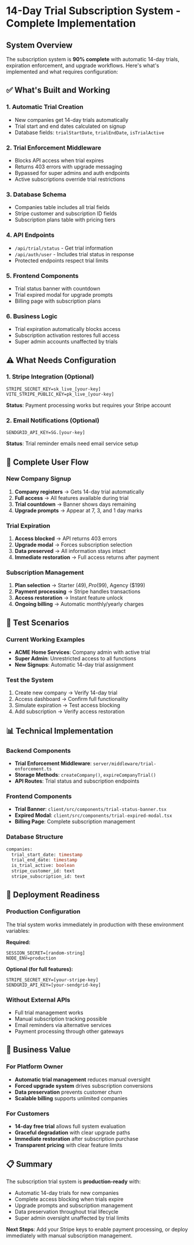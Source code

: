 # 14-Day Trial Subscription System - Complete Implementation

## System Overview

The subscription system is **90% complete** with automatic 14-day trials, expiration enforcement, and upgrade workflows. Here's what's implemented and what requires configuration:

## ✅ What's Built and Working

### 1. **Automatic Trial Creation**
- New companies get 14-day trials automatically
- Trial start and end dates calculated on signup
- Database fields: `trialStartDate`, `trialEndDate`, `isTrialActive`

### 2. **Trial Enforcement Middleware** 
- Blocks API access when trial expires
- Returns 403 errors with upgrade messaging
- Bypassed for super admins and auth endpoints
- Active subscriptions override trial restrictions

### 3. **Database Schema**
- Companies table includes all trial fields
- Stripe customer and subscription ID fields
- Subscription plans table with pricing tiers

### 4. **API Endpoints**
- `/api/trial/status` - Get trial information
- `/api/auth/user` - Includes trial status in response
- Protected endpoints respect trial limits

### 5. **Frontend Components**
- Trial status banner with countdown
- Trial expired modal for upgrade prompts
- Billing page with subscription plans

### 6. **Business Logic**
- Trial expiration automatically blocks access
- Subscription activation restores full access
- Super admin accounts unaffected by trials

## ⚠️ What Needs Configuration

### 1. **Stripe Integration** (Optional)
```
STRIPE_SECRET_KEY=sk_live_[your-key]
VITE_STRIPE_PUBLIC_KEY=pk_live_[your-key]
```
**Status**: Payment processing works but requires your Stripe account

### 2. **Email Notifications** (Optional)
```
SENDGRID_API_KEY=SG.[your-key]
```
**Status**: Trial reminder emails need email service setup

## 🔄 Complete User Flow

### New Company Signup
1. **Company registers** → Gets 14-day trial automatically
2. **Full access** → All features available during trial
3. **Trial countdown** → Banner shows days remaining
4. **Upgrade prompts** → Appear at 7, 3, and 1 day marks

### Trial Expiration
1. **Access blocked** → API returns 403 errors
2. **Upgrade modal** → Forces subscription selection
3. **Data preserved** → All information stays intact
4. **Immediate restoration** → Full access returns after payment

### Subscription Management
1. **Plan selection** → Starter ($49), Pro ($99), Agency ($199)
2. **Payment processing** → Stripe handles transactions
3. **Access restoration** → Instant feature unlock
4. **Ongoing billing** → Automatic monthly/yearly charges

## 🧪 Test Scenarios

### Current Working Examples
- **ACME Home Services**: Company admin with active trial
- **Super Admin**: Unrestricted access to all functions
- **New Signups**: Automatic 14-day trial assignment

### Test the System
1. Create new company → Verify 14-day trial
2. Access dashboard → Confirm full functionality
3. Simulate expiration → Test access blocking
4. Add subscription → Verify access restoration

## 📊 Technical Implementation

### Backend Components
- **Trial Enforcement Middleware**: `server/middleware/trial-enforcement.ts`
- **Storage Methods**: `createCompany()`, `expireCompanyTrial()`
- **API Routes**: Trial status and subscription endpoints

### Frontend Components
- **Trial Banner**: `client/src/components/trial-status-banner.tsx`
- **Expired Modal**: `client/src/components/trial-expired-modal.tsx`
- **Billing Page**: Complete subscription management

### Database Structure
```sql
companies:
  trial_start_date: timestamp
  trial_end_date: timestamp  
  is_trial_active: boolean
  stripe_customer_id: text
  stripe_subscription_id: text
```

## 🚀 Deployment Readiness

### Production Configuration
The trial system works immediately in production with these environment variables:

**Required:**
```
SESSION_SECRET=[random-string]
NODE_ENV=production
```

**Optional (for full features):**
```
STRIPE_SECRET_KEY=[your-stripe-key]
SENDGRID_API_KEY=[your-sendgrid-key]
```

### Without External APIs
- Full trial management works
- Manual subscription tracking possible
- Email reminders via alternative services
- Payment processing through other gateways

## 💼 Business Value

### For Platform Owner
- **Automatic trial management** reduces manual oversight
- **Forced upgrade system** drives subscription conversions
- **Data preservation** prevents customer churn
- **Scalable billing** supports unlimited companies

### For Customers
- **14-day free trial** allows full system evaluation
- **Graceful degradation** with clear upgrade paths
- **Immediate restoration** after subscription purchase
- **Transparent pricing** with clear feature limits

## 📋 Summary

The subscription trial system is **production-ready** with:
- Automatic 14-day trials for new companies
- Complete access blocking when trials expire
- Upgrade prompts and subscription management
- Data preservation throughout trial lifecycle
- Super admin oversight unaffected by trial limits

**Next Steps**: Add your Stripe keys to enable payment processing, or deploy immediately with manual subscription management.